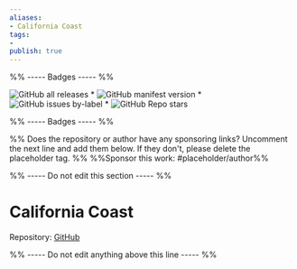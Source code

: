 ```yaml
---
aliases:
- California Coast
tags: 
- 
publish: true
---
```


%% ----- Badges ----- %%

![GitHub all releases](https://img.shields.io/github/downloads/mgmeyers/obsidian-california-coast-theme/total?color=573E7A&logo=github&style=for-the-badge) * ![GitHub manifest version](https://img.shields.io/github/manifest-json/v/mgmeyers/obsidian-california-coast-theme?color=573E7A&logo=github&style=for-the-badge) * ![GitHub issues by-label](https://img.shields.io/github/issues/mgmeyers/obsidian-california-coast-theme/help%20wanted?color=573E7A&logo=github&style=for-the-badge) * ![GitHub Repo stars](https://img.shields.io/github/stars/mgmeyers/obsidian-california-coast-theme?color=573E7A&logo=github&style=for-the-badge)

%% ----- Badges ----- %%

%% Does the repository or author have any sponsoring links? Uncomment the next line and add them below. If they don't, please delete the placeholder tag. %%
%%Sponsor this work: #placeholder/author%%

%% ----- Do not edit this section ----- %%

# California Coast

Repository: [GitHub](https://github.com/mgmeyers/obsidian-california-coast-theme)



%% ----- Do not edit anything above this line ----- %% 
